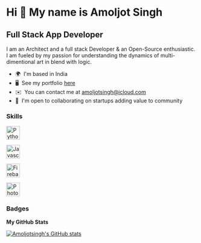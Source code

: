 Hi 👋 My name is Amoljot Singh
==============================

Full Stack App Developer
------------------------

I am an Architect and a full stack Developer & an Open-Source enthusiastic. I am fueled by my passion for understanding the dynamics of multi-dimentional art in blend with logic.

* 🌍  I'm based in India
* 🖥️  See my portfolio [here](http://amoljotsingh.github.io)
* ✉️  You can contact me at [amoljotsingh@icloud.com](mailto:amoljotsingh@icloud.com)
* 🤝  I'm open to collaborating on startups adding value to community

### Skills

<p align="left">
  
<a href="https://www.python.org/" target="_blank" rel="noreferrer"><img src="https://raw.githubusercontent.com/danielcranney/readme-generator/main/public/icons/skills/python-colored.svg" width="36" height="36" alt="Python" /></a>
  
<a href="https://developer.mozilla.org/en-US/docs/Web/JavaScript" target="_blank" rel="noreferrer"><img src="https://raw.githubusercontent.com/danielcranney/readme-generator/main/public/icons/skills/javascript-colored.svg" width="36" height="36" alt="Javascript" /></a>

<a href="https://firebase.google.com/" target="_blank" rel="noreferrer"><img src="https://raw.githubusercontent.com/danielcranney/readme-generator/main/public/icons/skills/firebase-colored.svg" width="36" height="36" alt="Firebase" /></a>
  
<a href="https://www.adobe.com/uk/products/photoshop.html" target="_blank" rel="noreferrer"><img src="https://raw.githubusercontent.com/danielcranney/readme-generator/main/public/icons/skills/photoshop-colored.svg" width="36" height="36" alt="Photoshop" /></a>

</p>

### Badges

<b>My GitHub Stats</b>

<a href="http://www.github.com/Amoljotsingh"><img src="https://github-readme-stats.vercel.app/api?username=Amoljotsingh&show_icons=true&hide=prs,issues,contribs&count_private=true&title_color=0891b2&text_color=ffffff&icon_color=0891b2&bg_color=1c1917&hide_border=true&show_icons=true" alt="Amoljotsingh's GitHub stats" /></a>
